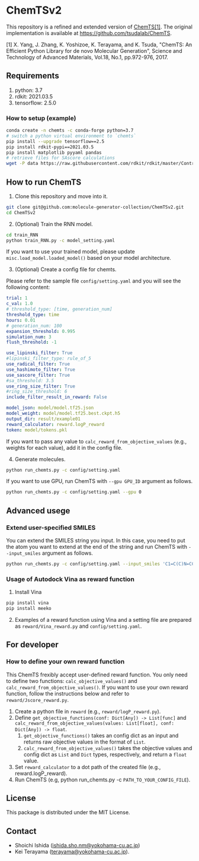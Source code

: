 # ChemTSv2

This repository is a refined and extended version of [ChemTS[1]](https://www.tandfonline.com/doi/full/10.1080/14686996.2017.1401424). The original implementation is available at https://github.com/tsudalab/ChemTS.

[1] X. Yang, J. Zhang, K. Yoshizoe, K. Terayama, and K. Tsuda, "ChemTS: An Efficient Python Library for de novo Molecular Generation", Science and Technology of Advanced Materials, Vol.18, No.1, pp.972-976, 2017.

## Requirements

1. python: 3.7
2. rdkit: 2021.03.5
3. tensorflow: 2.5.0

### How to setup (example)

```bash
conda create -n chemts -c conda-forge python=3.7
# switch a python virtual environment to `chemts`
pip install --upgrade tensorflow==2.5
pip install rdkit-pypi==2021.03.5
pip install matplotlib pyyaml pandas
# retrieve files for SAscore calculations
wget -P data https://raw.githubusercontent.com/rdkit/rdkit/master/Contrib/SA_Score/{fpscores.pkl.gz,sascorer.py}
```

## How to run ChemTS

1. Clone this repository and move into it.

```bash
git clone git@github.com:molecule-generator-collection/ChemTSv2.git
cd ChemTSv2
```

2. (Optional) Train the RNN model.

```bash
cd train_RNN
python train_RNN.py -c model_setting.yaml
```

If you want to use your trained model, please update `misc.load_model.loaded_model()` based on your model architecture.

3. (Optional) Create a config file for chemts.

Please refer to the sample file `config/setting.yaml` and you will see the following content:

```yaml
trial: 1
c_val: 1.0
# threshold_type: [time, generation_num]
threshold_type: time
hours: 0.01
# generation_num: 100
expansion_threshold: 0.995
simulation_num: 3
flush_threshold: -1

use_lipinski_filter: True
#lipinski_filter_type: rule_of_5
use_radical_filter: True
use_hashimoto_filter: True
use_sascore_filter: True
#sa_threshold: 3.5
use_ring_size_filter: True
#ring_size_threshold: 6
include_filter_result_in_reward: False

model_json: model/model.tf25.json
model_weight: model/model.tf25.best.ckpt.h5
output_dir: result/example01
reward_calculator: reward.logP_reward
token: model/tokens.pkl
```

If you want to pass any value to `calc_reward_from_objective_values` (e.g., weights for each value), add it in the config file.

4. Generate molecules.

```bash
python run_chemts.py -c config/setting.yaml
```

If you want to use GPU, run ChemTS with `--gpu GPU_ID` argument as follows.

```bash
python run_chemts.py -c config/setting.yaml --gpu 0
```

## Advanced usege

### Extend user-specified SMILES

You can extend the SMILES string you input.
In this case, you need to put the atom you want to extend at the end of the string and run ChemTS with `--input_smiles` argument as follows.

```bash
python run_chemts.py -c config/setting.yaml --input_smiles 'C1=C(C)N=CC(N)=C1C'
```

### Usage of Autodock Vina as reward function

1. Install Vina

```bash
pip install vina
pip install meeko 
```

2. Examples of a reward function using Vina and a setting file are prepared as `reward/Vina_reward.py` and `config/setting.yaml`.


## For developer

### How to define your own reward function

This ChemTS frexibly accept user-defined reward function.
You only need to define two functions: `calc_objective_values()` and `calc_reward_from_objective_values()`.
If you want to use your own reward function, follow the instructions below and refer to `reward/Jscore_reward.py`.

1. Create a python file in `reward` (e.g., `reward/logP_reward.py`).
2. Define `get_objective_functions(conf: Dict[Any]) -> List[func]` and `calc_reward_from_objective_values(values: List[float], conf: Dict[Any]) -> float`.  
   1. `get_objective_functions()` takes an config dict as an input and returns raw objective values in the format of `List`.  
   2. `calc_reward_from_objective_values()` takes the objective values and config dict as `List` and `Dict` types, respectively, and return a `float` value.  
3. Set `reward_calculator` to a dot path of the created file (e.g., reward.logP_reward).
4. Run ChemTS (e.g, python run_chemts.py -c `PATH_TO_YOUR_CONFIG_FILE`).

## License

This package is distributed under the MIT License.

## Contact

- Shoichi Ishida (ishida.sho.nm@yokohama-cu.ac.jp)
- Kei Terayama (terayama@yokohama-cu.ac.jp).
